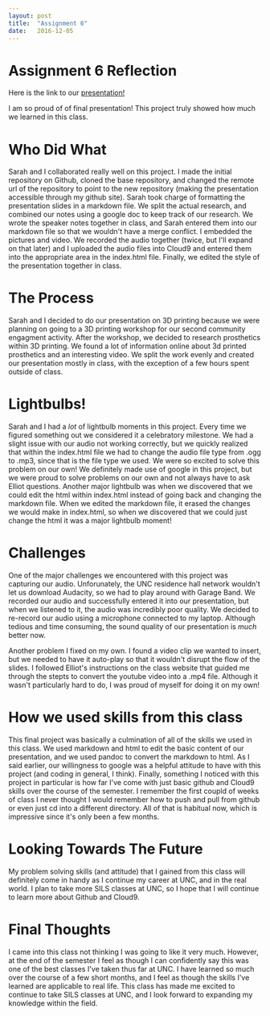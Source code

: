 ```yaml
---
layout: post
title:  "Assignment 6"
date:   2016-12-05
---
```


# Assignment 6 Reflection
Here is the link to our [presentation!](https://emmacai.github.io/emmaandsarah)


I am so proud of of final presentation! This project truly showed how much we learned in this class. 

# Who Did What
Sarah and I collaborated really well on this project. I made the initial repository on Github, cloned the base repository, and changed the remote url of the repository to point to the new repository (making the presentation accessible through my github site). Sarah took charge of formatting the presentation slides in a markdown file. We split the actual research, and combined our notes using a google doc to keep track of our research. We wrote the speaker notes together in class, and Sarah entered them into our markdown file so that we wouldn't have a merge conflict. I embedded the pictures and video. We recorded the audio together (twice, but I'll expand on that later) and I uploaded the audio files into Cloud9 and entered them into the appropriate area in the index.html file. Finally, we edited the style of the presentation together in class. 

# The Process
Sarah and I decided to do our presentation on 3D printing because we were planning on going to a 3D printing workshop for our second community engagment activity. After the workshop, we decided to research prosthetics within 3D printing. We found a lot of information online about 3d printed prosthetics and an interesting video. We split the work evenly and created our presentation mostly in class, with the exception of a few hours spent outside of class.

# Lightbulbs!
Sarah and I had a _lot_ of lightbulb moments in this project. Every time we figured something out we considered it a celebratory milestone. We had a slight issue with our audio not working correctly, but we quickly realized that within the index.html file we had to change the audio file type from .ogg to .mp3, since that is the file type we used. We were so excited to solve this problem on our own! We definitely made use of google in this project, but we were proud to solve problems on our own and not always have to ask Elliot questions. Another major lightbulb was when we discovered that we could edit the html within index.html instead of going back and changing the markdown file. When we edited the markdown file, it erased the changes we would make in index.html, so when we discovered that we could just change the html it was a major lightbulb moment!

# Challenges
One of the major challenges we encountered with this project was capturing our audio. Unforunately, the UNC residence hall network wouldn't let us download Audacity, so we had to play around with Garage Band. We recorded our audio and successfully entered it into our presentation, but when we listened to it, the audio was incredibly poor quality. We decided to re-record our audio using a microphone connected to my laptop. Although tedious and time consuming, the sound quality of our presentation is _much_ better now. 

Another problem I fixed on my own. I found a video clip we wanted to insert, but we needed to have it auto-play so that it wouldn't disrupt the flow of the slides. I followed Elliot's instructions on the class website that guided me through the stepts to convert the youtube video into a .mp4 file. Although it wasn't particularly hard to do, I was proud of myself for doing it on my own!

# How we used skills from this class
This final project was basically a culmination of all of the skills we used in this class. We used markdown and html to edit the basic content of our presentation, and we used pandoc to convert the markdown to html. As I said earlier, our willingness to google was a helpful attitude to have with this project (and coding in general, I think). Finally, something I noticed with this project in particular is how far I've come with just basic github and Cloud9 skills over the course of the semester. I remember the first coupld of weeks of class I never thought I would remember how to push and pull from github or even just cd into a different directory. All of that is habitual now, which is impressive since it's only been a few months. 

# Looking Towards The Future
My problem solving skills (and attitude) that I gained from this class will definitely come in handy as I continue my career at UNC, and in the real world. I plan to take more SILS classes at UNC, so I hope that I will continue to learn more about Github and Cloud9. 

# Final Thoughts
I came into this class not thinking I was going to like it very much. However, at the end of the semester I feel as though I can confidently say this was one of the best classes I've taken thus far at UNC. I have learned so much over the course of a few short months, and I feel as though the skills I've learned are applicable to real life. This class has made me excited to continue to take SILS classes at UNC, and I look forward to expanding my knowledge within the field. 
